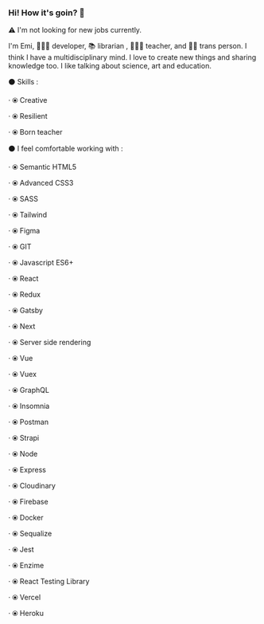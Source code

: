 ### Hi! How it's goin? 🌱 

⚠️ I'm not looking for new jobs currently.

I'm Emi, 👩🏽‍💻 developer, 📚 librarian , 👩🏽‍🏫 teacher, and 🏳️‍🌈 trans person. I think I have a multidisciplinary mind. I love to create new things and sharing knowledge too. I like talking about science, art and education.

⚫ Skills :

· ⦿ Creative

· ⦿ Resilient

· ⦿ Born teacher

⚫ I feel comfortable working with :

· ⦿ Semantic HTML5

· ⦿ Advanced CSS3

· ⦿ SASS

· ⦿ Tailwind

· ⦿ Figma

· ⦿ GIT

· ⦿ Javascript ES6+

· ⦿ React

· ⦿ Redux

· ⦿ Gatsby

· ⦿ Next

· ⦿ Server side rendering

· ⦿ Vue

· ⦿ Vuex

· ⦿ GraphQL

· ⦿ Insomnia

· ⦿ Postman

· ⦿ Strapi

· ⦿ Node

· ⦿ Express

· ⦿ Cloudinary

· ⦿ Firebase

· ⦿ Docker

· ⦿ Sequalize

· ⦿ Jest

· ⦿ Enzime

· ⦿ React Testing Library

· ⦿ Vercel

· ⦿ Heroku

